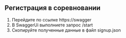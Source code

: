 ## Регистрация в соревновании

1. Перейдите по ссылке https://swagger
1. В SwaggerUi выполниете запрос /start
1. Скопируйте полученные данные в файл signup.json